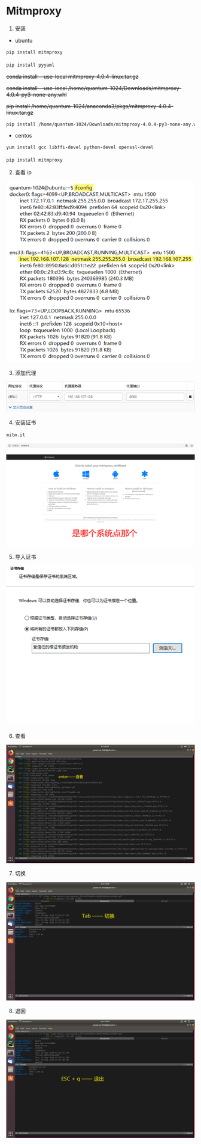 # Mitmproxy



1. 安装

- ubuntu

```bash
pip install mitmproxy

pip install pyyaml
```

<s>conda install --use-local mitmproxy-4.0.4-linux.tar.gz</s>

<s>conda install --use-local /home/quantum-1024/Downloads/mitmproxy-4.0.4-py3-none-any.whl</s>

<s>pip install /home/quantum-1024/anaconda3/pkgs/mitmproxy-4.0.4-linux.tar.gz</s>

```bash
pip install /home/quantum-1024/Downloads/mitmproxy-4.0.4-py3-none-any.whl
```

- centos

```bash
yum install gcc libffi-devel python-devel openssl-devel

pip install mitmproxy
```

2. 查看 ip

![1558150284851](Brower.assets/1558150284851.png)

3. 添加代理

![1558150716673](Brower.assets/1558150716673.png)

4. 安装证书

`mitm.it`

![1558150838583](Brower.assets/1558150838583.png)

![1558151165693](Brower.assets/1558151165693.png)

5. 导入证书



![1558151559762](Brower.assets/1558151559762.png)

6. 查看

![1558152075306](Brower.assets/1558152075306.png)

7. 切换

![1558173587824](Brower.assets/1558173587824.png)

8. 退回

![1558173533050](Brower.assets/1558173533050.png)

